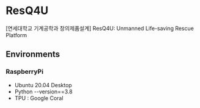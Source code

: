 # ResQ4U
[연세대학교 기계공학과 창의제품설계] ResQ4U: Unmanned Life-saving Rescue Platform


## Environments
### RaspberryPi
- Ubuntu 20.04 Desktop
- Python --version==3.8
- TPU : Google Coral

